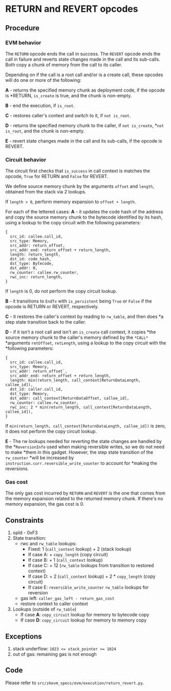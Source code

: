 # RETURN and REVERT opcodes

## Procedure

### EVM behavior

The `RETURN` opcode ends the call in success. The `REVERT` opcode ends the call
in failure and reverts state changes made in the call and its sub-calls. Both
copy a chunk of memory from the call to its caller.

Depending on if the call is a root call and/or is a create call, these opcodes
will do one or more of the following:

**A** - returns the specified memory chunk as deployment code, if the opcode is
*RETURN, `is_create` is true, and the chunk is non-empty.

**B** - end the execution, if `is_root`.

**C** - restores caller's context and switch to it, if `not is_root`.

**D** - returns the specified memory chunk to the caller, if `not is_create`,
*`not is_root`, and the chunk is non-empty.

**E** - revert state changes made in the call and its sub-calls, if the opcode
is REVERT.

### Circuit behavior

The circuit first checks that `is_success` in call context is matches the
opcode, `True` for RETURN and `False` for REVERT.

We define source memory chunk by the arguments `offset` and `length`, obtained
from the stack via 2 lookups.

If `length > 0`, perform memory expansion to `offset + length`.

For each of the lettered cases:
**A** - it updates the code hash of the address and copy the source memory chunk
to the bytecode identified by its hash, using a lookup to the copy circuit with
the following parameters:
```
{
  src_id: callee.call_id,
  src_type: Memory,
  src_addr: return_offset,
  src_addr_end: return_offset + return_length,
  length: return_length,
  dst_id: code_hash,
  dst_type: Bytecode,
  dst_addr: 0,
  rw_counter: callee.rw_counter,
  rwc_inc: return_length,
}
```
If `length` is 0, do not perform the copy circuit lookup.

**B** - it transitions to `EndTx` with `is_persistent` being `True` or `False`
if the opcode is RETURN or REVERT, respectively.

**C** - it restores the caller's context by reading to `rw_table`, and then does
*a step state transition back to the caller.

**D** - if it isn't a root call and isn't an `is_create` call context, it copies
*the source memory chunk to the caller's memory defined by the `*CALL*`
*arguments `retOffset`, `retLength`, using a lookup to the copy circuit with the
*following parameters:
```
{
  src_id: callee.call_id,
  src_type: Memory,
  src_addr: return_offset`,
  src_addr_end: return_offset + return_length,
  length: min(return_length, call_context[ReturnDataLength, callee_id]),
  dst_id: caller.call_id,
  dst_type: Memory,
  dst_addr: call_context[ReturnDataOffset, callee_id],
  rw_counter: callee.rw_counter,
  rwc_inc: 2 * min(return_length, call_context[ReturnDataLength, callee_id]),
}
```
If `min(return_length, call_context[ReturnDataLength, callee_id])` is zero, it
does not perform the copy circuit lookup.

**E** - The rw lookups needed for reverting the state changes are handled by the
*`ReversionInfo` used when making reversible writes, so we do not need to make
*them in this gadget. However, the step state transition of the `rw_counter`
*will be increased by `instruction.curr.reversible_write_counter` to account for
*making the reversions.

### Gas cost

The only gas cost incurred by `RETURN` and `REVERT` is the one that comes from
the memory expansion related to the returned memory chunk. If there's no memory
expansion, the gas cost is 0.

## Constraints

1. opId - 0xF3
2. State transition:
    - rwc and `rw_table` lookups:
        - Fixed: 1 (`call_context` lookup) + 2 (stack lookup)
        - If case A: + `copy_length` (copy circuit)
        - If case B: + 1 (`call_context` lookup)
        - If case C: + 12 (`rw_table` lookups from transition to restored context)
        - If case D: + 2 (`call_context` lookup) + 2 * `copy_length` (copy circuit)
        - If case E: `reversible_write_counter` `rw_table` lookups for reversion
    - gas left: `caller_gas_left - return_gas_cost`
    - restore context to caller context
3. Lookups (outside of `rw_table`)
    - If case **A**: `copy_circuit` lookup for memory to bytecode copy
    - If case **D**: `copy_circuit` lookup for memory to memory copy

## Exceptions

1. stack underflow: `1023 <= stack_pointer <= 1024`
2. out of gas: remaining gas is not enough

## Code

Please refer to `src/zkevm_specs/evm/execution/return_revert.py`.
